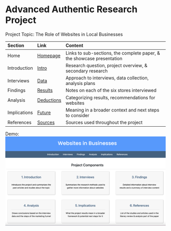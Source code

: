 # Advanced Authentic Research Project
Project Topic: The Role of Websites in Local Businesses

Section    | Link   | Content |
| :--- | :---- | :-------------- | 
Home  | [Homepage](https://hannahjzhang.github.io/aar/) | Links to  sub-sections, the complete paper, & the showcase presentation
Introduction   | [Intro](https://hannahjzhang.github.io/aar/pages/intro.html)  | Research question, project overview, & secondary research
Interviews  | [Data](https://hannahjzhang.github.io/aar/pages/interview.html) | Approach to interviews, data collection, analysis plans
Findings   | [Results](https://hannahjzhang.github.io/aar/pages/findings.html)  | Notes on each of the six stores interviewed
Analysis   | [Deductions](https://hannahjzhang.github.io/aar/pages/analysis.html)  | Categorizing results, recommendations for websites
Implications   | [Future](https://hannahjzhang.github.io/aar/pages/implications.html)  | Meaning in a broader context and next steps to consider
References  | [Sources](https://hannahjzhang.github.io/aar/pages/references.html) | Sources used throughout the project

Demo: <br>
![Home Page](images/demo.png "Home Page")